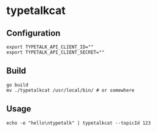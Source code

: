 # typetalkcat
## Configuration
```
export TYPETALK_API_CLIENT_ID=""
export TYPETALK_API_CLIENT_SECRET=""
```
## Build
```
go build
mv ./typetalkcat /usr/local/bin/ # or somewhere
```
## Usage
```
echo -e "hello\ntypetalk" | typetalkcat --topicId 123
```
